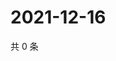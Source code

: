 # 2021-12-16

共 0 条

<!-- BEGIN WEIBO -->
<!-- 最后更新时间 Thu Dec 16 2021 23:15:23 GMT+0800 (China Standard Time) -->

<!-- END WEIBO -->
